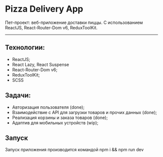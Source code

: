 # Pizza Delivery App

Пет-проект: веб-приложение доставки пиццы. С использованием ReactJS, React-Router-Dom v6, ReduxToolKit.

---

## Технологии:

- ReactJS;
- React Lazy, React Suspense
- React-Router-Dom v6;
- ReduxToolKit;
- SCSS

## Задачи:

- Авторизация пользователя (done);
- Взаимодействие с API для загрузки товаров и прочих данных (done);
- Реализация корзины и заказа товаров (done);
- Адаптив для мобильных устройств (wip);

## Запуск

Запуск приложения производится командой npm i && npm run dev
